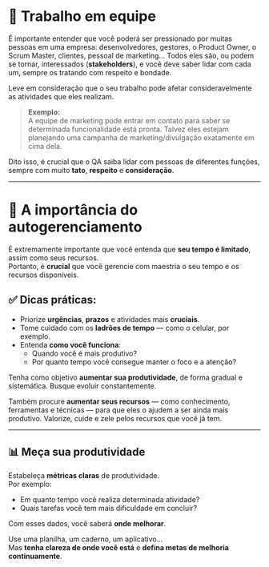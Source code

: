 # 🤝 Trabalho em equipe

É importante entender que você poderá ser pressionado por muitas pessoas em uma empresa: desenvolvedores, gestores, o Product Owner, o Scrum Master, clientes, pessoal de marketing... Todos eles são, ou podem se tornar, interessados (**stakeholders**), e você deve saber lidar com cada um, sempre os tratando com respeito e bondade.

Leve em consideração que o seu trabalho pode afetar consideravelmente as atividades que eles realizam.

> **Exemplo:**  
> A equipe de marketing pode entrar em contato para saber se determinada funcionalidade está pronta. Talvez eles estejam planejando uma campanha de marketing/divulgação exatamente em cima dela.

Dito isso, é crucial que o QA saiba lidar com pessoas de diferentes funções, sempre com muito **tato**, **respeito** e **consideração**.

---

# 🧭 A importância do autogerenciamento

É extremamente importante que você entenda que **seu tempo é limitado**, assim como seus recursos.  
Portanto, é **crucial** que você gerencie com maestria o seu tempo e os recursos disponíveis.

## ✅ Dicas práticas:

- Priorize **urgências**, **prazos** e atividades mais **cruciais**.
- Tome cuidado com os **ladrões de tempo** — como o celular, por exemplo.
- Entenda **como você funciona**:
  - Quando você é mais produtivo?
  - Por quanto tempo você consegue manter o foco e a atenção?

Tenha como objetivo **aumentar sua produtividade**, de forma gradual e sistemática. Busque evoluir constantemente.

Também procure **aumentar seus recursos** — como conhecimento, ferramentas e técnicas — para que eles o ajudem a ser ainda mais produtivo. Valorize, cuide e zele pelos recursos que você já tem.

---

## 📊 Meça sua produtividade

Estabeleça **métricas claras** de produtividade.  
Por exemplo:

- Em quanto tempo você realiza determinada atividade?
- Quais tarefas você tem mais dificuldade em concluir?

Com esses dados, você saberá **onde melhorar**.

Use uma planilha, um caderno, um aplicativo...  
Mas **tenha clareza de onde você está** e **defina metas de melhoria continuamente**.
